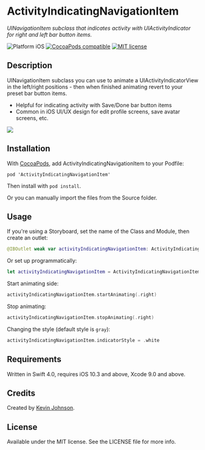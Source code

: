# ActivityIndicatingNavigationItem

_UINavigationItem subclass that indicates activity with UIActivityIndicator for right and left  bar button items._

![Platform iOS](https://img.shields.io/badge/platform-iOS-blue.svg)
[![CocoaPods compatible](https://img.shields.io/cocoapods/v/ActivityIndicatingNavigationItem.svg)](https://cocoapods.org/pods/ActivityIndicatingNavigationItem)
[![MIT license](http://img.shields.io/badge/license-MIT-blue.svg)](https://github.com/longhorn499/ActivityIndicatingNavigationItem/raw/master/LICENSE.md)


## Description

UINavigationItem subclass you can use to animate a UIActivityIndicatorView in the left/right positions - then when finished animating revert to your preset bar button items. 
- Helpful for indicating activity with Save/Done bar button items 
- Common in iOS UI/UX design for edit profile screens, save avatar screens, etc.

<img src="https://raw.githubusercontent.com/longhorn499/ActivityIndicatingNavigationItem/master/Screenshots/Animating.gif"/>

## Installation

With [CocoaPods](https://cocoapods.org), add ActivityIndicatingNavigationItem to your Podfile:

```
pod 'ActivityIndicatingNavigationItem'
```

Then install with `pod install`.

Or you can manually import the files from the Source folder.


## Usage

If you're using a Storyboard, set the name of the Class and Module, then create an outlet:

``` swift
@IBOutlet weak var activityIndicatingNavigationItem: ActivityIndicatingNavigationItem!
```

Or set up programmatically:

``` swift
let activityIndicatingNavigationItem = ActivityIndicatingNavigationItem.init(title: "Title", indicatorStyle: .white)
```


Start animating side:

``` swift
activityIndicatingNavigationItem.startAnimating(.right)
```

Stop animating:

``` swift
activityIndicatingNavigationItem.stopAnimating(.right)
```

Changing the style (default style is `gray`):

````swift
activityIndicatingNavigationItem.indicatorStyle = .white
````


## Requirements

Written in Swift 4.0, requires iOS 10.3 and above, Xcode 9.0 and above.


## Credits

Created by [Kevin Johnson](http://www.johnsonkevin.com).


## License

Available under the MIT license. See the LICENSE file for more info.
